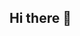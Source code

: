 ## Hi there 👋

<!--
**Lek88/Lek88** is a ✨ _special_ ✨ repository because its `README.md` (this file) appears on your GitHub profile.

Here are some ideas to get you started:

- 🔭 I’m currently working on Kanam Latex
- 🌱 I’m currently learning  MCA

   p, principal amount
   t, time period in years
   r, annual rate of interest

-->
